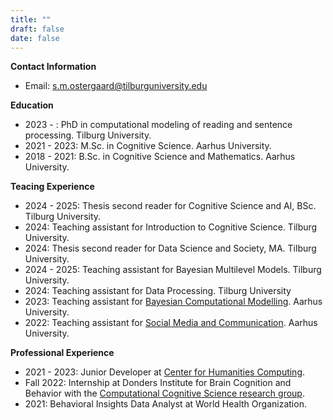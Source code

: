 ```yaml
---
title: ""
draft: false
date: false
---
```

**Contact Information**
- Email: s.m.ostergaard@tilburguniversity.edu

**Education**
- 2023 - : PhD in computational modeling of reading and sentence processing. Tilburg University. 
- 2021 - 2023: M.Sc. in Cognitive Science. Aarhus University.
- 2018 - 2021: B.Sc. in Cognitive Science and Mathematics. Aarhus University.

**Teacing Experience**
- 2024 - 2025: Thesis second reader for Cognitive Science and AI, BSc. Tilburg University.
- 2024: Teaching assistant for Introduction to Cognitive Science. Tilburg University.
- 2024: Thesis second reader for Data Science and Society, MA. Tilburg University.
- 2024 - 2025: Teaching assistant for Bayesian Multilevel Models. Tilburg University.
- 2024: Teaching assistant for Data Processing. Tilburg University
- 2023: Teaching assistant for [Bayesian Computational Modelling](https://kursuskatalog.au.dk/en/course/115683/Methods-4-Bayesian-Computational-Modeling). Aarhus University.
- 2022: Teaching assistant for [Social Media and Communication](https://kursuskatalog.au.dk/en/course/110783/Social-Media-and-Communication). Aarhus University.

**Professional Experience**
- 2021 - 2023: Junior Developer at [Center for Humanities Computing](https://chc.au.dk/).
- Fall 2022: Internship at Donders Institute for Brain Cognition and Behavior with the [Computational Cognitive Science research group](https://www.dcc.ru.nl/ccs/index.html).
- 2021: Behavioral Insights Data Analyst at World Health Organization.


